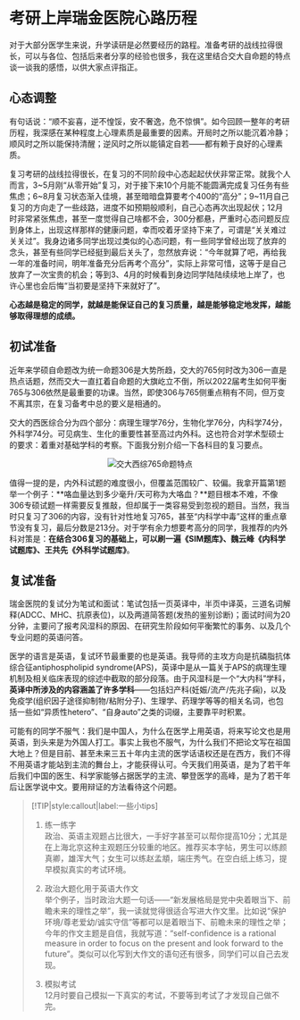 # 考研上岸瑞金医院心路历程

对于大部分医学生来说，升学读研是必然要经历的路程。准备考研的战线拉得很长，可以与各位、包括后来者分享的经验也很多，我在这里结合交大自命题的特点谈一谈我的感悟，以供大家点评指正。

## 心态调整

有句话说：“顺不妄喜，逆不惶馁，安不奢逸，危不惊惧”。如今回顾一整年的考研历程，我深感在某种程度上心理素质是最重要的因素。开局时之所以能沉着冷静；顺风时之所以能保持清醒；逆风时之所以能镇定自若——都有赖于良好的心理素质。

复习考研的战线拉得很长，在复习的不同阶段中心态起起伏伏非常正常。就我个人而言，3~5月刚“从零开始”复习，对于接下来10个月能不能圆满完成复习任务有些焦虑；6~8月复习状态渐入佳境，甚至暗暗盘算要考个400的“高分”；9~11月自己复习的方向走了一些歧路，进度不如预期般顺利，自己心态再次出现起伏；12月时非常紧张焦虑，甚至一度觉得自己啥都不会，300分都悬，严重时心态问题反应到身体上，出现这样那样的健康问题，幸而咬着牙坚持下来了，可谓是“关关难过关关过”。我身边诸多同学出现过类似的心态问题，有一些同学曾经出现了放弃的念头，甚至有些同学已经挺到最后关头了，忽然放弃说：“今年就算了吧，再给我一年的准备时间，明年准备充分后再考个高分”，实际上非常可惜，这等于是自己放弃了一次宝贵的机会；等到3、4月的时候看到身边同学陆陆续续地上岸了，也许心里也会后悔“当初要是坚持下来就好了”。

**心态越是稳定的同学，就越是能保证自己的复习质量，越是能够稳定地发挥，越能够取得理想的成绩。**

## 初试准备

近年来学硕自命题改为统一命题306是大势所趋，交大的765何时改为306一直是热点话题，然而交大一直扛着自命题的大旗屹立不倒，所以2022届考生如何平衡765与306依然是最重要的功课。当然，即使306与765侧重点稍有不同，但万变不离其宗，在复习备考中总的要义是相通的。

交大的西医综合分为四个部分：病理生理学76分，生物化学76分，内科学74分，外科学74分。可见病生、生化的重要性甚至高过内外科。这也符合对学术型硕士的要求：着重对基础学科的考察。下面我分别介绍一下各科目的复习要点。

<div align=center>
<img src="https://xunlutzp.gitee.io/Image/Ch9_7_1.png" alt="交大西综765命题特点">
</div>

值得一提的是，内外科试题的难度很小，但覆盖范围较广、较偏。我拿开篇第1题举一个例子：**咯血量达到多少毫升/天可称为大咯血？**题目根本不难，不像306专硕试题一样需要反复推敲，但却属于一类容易受到忽视的题目。当然，我当时只复习了306的内容，没有针对性地复习765，甚至“内科学中毒”这样的重点章节没有复习，最后分数是213分。对于学有余力想要考高分的同学，我推荐的内外科对策是：**在结合306复习的基础上，可以刷一遍《SIM题库》、魏云峰《内科学试题库》、王共先《外科学试题库》**。

## 复试准备

瑞金医院的复试分为笔试和面试：笔试包括一页英译中，半页中译英，三道名词解释(ADCC、MHC、抗原表位)，以及两道简答题(发热的鉴别诊断)；面试时间为20分钟，主要问了报考风湿科的原因、在研究生阶段如何平衡繁忙的事务、以及几个专业问题的英语问答。

医学的语言是英语，复试环节最重要的也是英语。我导师的主攻方向是抗磷脂抗体综合征antiphospholipid syndrome(APS)，英译中是从一篇关于APS的病理生理机制及相关临床表现的综述中截取的部分段落。由于风湿科是一个“大内科”学科，**英译中所涉及的内容涵盖了许多学科**——包括妇产科(妊娠/流产/先兆子痫)，以及免疫学(组织因子途径抑制物/粘附分子)、生理学、药理学等等的相关名词，也包括一些如“异质性hetero”、“自身auto”之类的词缀，主要靠平时积累。

可能有的同学不服气：我们是中国人，为什么在医学上用英语，将来写论文也是用英语，到头来是为外国人打工。事实上我也不服气，为什么我们不把论文写在祖国大地上？但是目前、甚至未来三五十年内主流的医学话语权还是在西方，我们不得不用英语才能站到主流的舞台上，才能获得认可。今天我们用英语，是为了若干年后我们中国的医生、科学家能够占据医学的主流、攀登医学的高峰，是为了若干年后让医学说中文。要用辩证的方法看待这个问题。

> [!TIP|style:callout|label:一些小tips]
> 1. 练一练字    
>     政治、英语主观题占比很大，一手好字甚至可以帮你提高10分；尤其是在上海北京这种主观题压分较重的地区。推荐买本字帖，男生可以练颜真卿，雄浑大气；女生可以练赵孟頫，端庄秀气。在空白纸上练习，提早模拟真实的考试环境。
>
> 2. 政治大题化用于英语大作文    
>     举个例子，当时政治大题一句话——“新发展格局是党中央着眼当下、前瞻未来的理性之举”，我一读就觉得很适合写进大作文里。比如说“保护环境/尊老爱幼/诚实守信”等都可以是着眼当下、前瞻未来的理性之举；今年的作文主题是自信，我就写道：“self-confidence is a rational measure in order to focus on the present and look forward to the future”。类似可以化写到大作文的语句还有很多，同学们可以自己去发现。
>
> 3. 模拟考试    
>     12月时要自己模拟一下真实的考试，不要等到考试了才发现自己做不完。